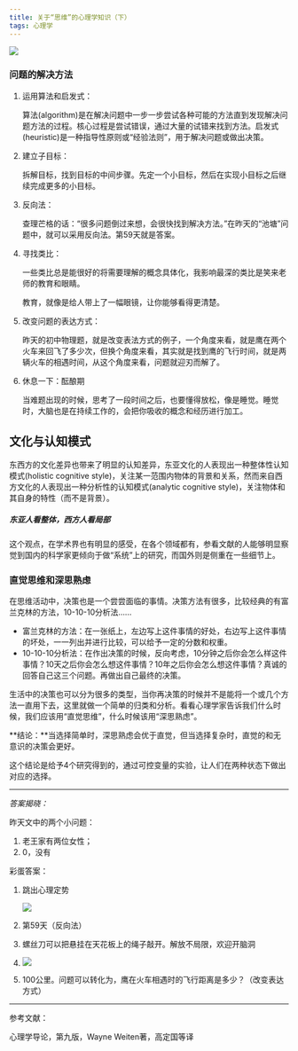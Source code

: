 ```yaml
---
title: 关于“思维”的心理学知识（下）
tags: 心理学
---
```

![](https://ws1.sinaimg.cn/large/006tKfTcgy1fhofaynv4aj30dw0ac0t0.jpg)

### 问题的解决方法

1. 运用算法和启发式：

   算法(algorithm)是在解决问题中一步一步尝试各种可能的方法直到发现解决问题方法的过程。核心过程是尝试错误，通过大量的试错来找到方法。启发式(heuristic)是一种指导性原则或“经验法则”，用于解决问题或做出决策。

2. 建立子目标：

   拆解目标，找到目标的中间步骤。先定一个小目标，然后在实现小目标之后继续完成更多的小目标。

3. 反向法：

   查理芒格的话：“很多问题倒过来想，会很快找到解决方法。”在昨天的“池塘”问题中，就可以采用反向法。第59天就是答案。

4. 寻找类比：

   一些类比总是能很好的将需要理解的概念具体化，我影响最深的类比是笑来老师的教育和眼睛。

   教育，就像是给人带上了一幅眼镜，让你能够看得更清楚。

5. 改变问题的表达方式：

   昨天的初中物理题，就是改变表法方式的例子，一个角度来看，就是鹰在两个火车来回飞了多少次，但换个角度来看，其实就是找到鹰的飞行时间，就是两辆火车的相遇时间，从这个角度来看，问题就迎刃而解了。

6. 休息一下：酝酿期

   当难题出现的时候，思考了一段时间之后，也要懂得放松，像是睡觉。睡觉时，大脑也是在持续工作的，会把你吸收的概念和经历进行加工。

## 文化与认知模式

东西方的文化差异也带来了明显的认知差异，东亚文化的人表现出一种整体性认知模式(holistic cognitive style)，关注某一范围内物体的背景和关系，然而来自西方文化的人表现出一种分析性的认知模式(analytic cognitive style)，关注物体和其自身的特性（而不是背景）。

##### *东亚人看整体，西方人看局部*

这个观点，在学术界也有明显的感受，在各个领域都有，参看文献的人能够明显察觉到国内的科学家更倾向于做“系统”上的研究，而国外则是侧重在一些细节上。

### 直觉思维和深思熟虑

在思维活动中，决策也是一个尝尝面临的事情。决策方法有很多，比较经典的有富兰克林的方法，10-10-10分析法……

- 富兰克林的方法：在一张纸上，左边写上这件事情的好处，右边写上这件事情的坏处，一一列出并进行比较，可以给予一定的分数和权重。
- 10-10-10分析法：在作出决策的时候，反向考虑，10分钟之后你会怎么样这件事情？10天之后你会怎么想这件事情？10年之后你会怎么想这件事情？真诚的回答自己这三个问题。再做出自己最终的决策。

生活中的决策也可以分为很多的类型，当你再决策的时候并不是能将一个或几个方法一直用下去，这里就做一个简单的归类和分析。看看心理学家告诉我们什么时候，我们应该用“直觉思维”，什么时候该用“深思熟虑”。

**结论：**当选择简单时，深思熟虑会优于直觉，但当选择复杂时，直觉的和无意识的决策会更好。

这个结论是给予4个研究得到的，通过可控变量的实验，让人们在两种状态下做出对应的选择。

---

*答案揭晓：*

昨天文中的两个小问题：

1. 老王家有两位女性；
2. 0，没有

彩蛋答案：

1. 跳出心理定势

   ![](https://ws4.sinaimg.cn/large/006tKfTcgy1fhof3qcd00j30bx0au75o.jpg)

2. 第59天（反向法）

3. 螺丝刀可以把悬挂在天花板上的绳子敲开。解放不局限，欢迎开脑洞

4. ![](https://ws1.sinaimg.cn/large/006tKfTcgy1fhof8y0rbjj30yx0zkgpj.jpg)

5. 100公里。问题可以转化为，鹰在火车相遇时的飞行距离是多少？（改变表达方式）

------

参考文献：

心理学导论，第九版，Wayne Weiten著，高定国等译
